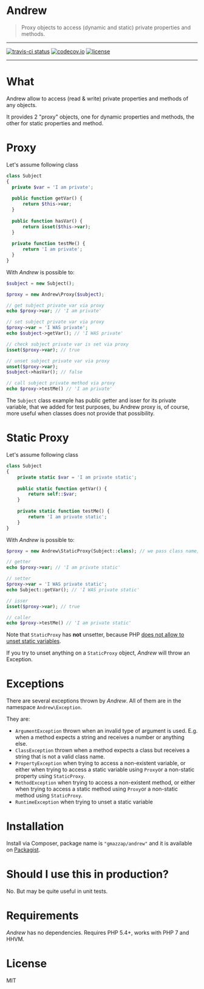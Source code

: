 # Andrew

> Proxy objects to access (dynamic and static) private properties and methods.

-------

[![travis-ci status](https://img.shields.io/travis/gmazzap/Andrew.svg?style=flat-square)](https://travis-ci.org/Giuseppe-Mazzapica/Andrew)
[![codecov.io](https://img.shields.io/codecov/c/github/gmazzap/Andrew.svg?style=flat-square)](http://codecov.io/github/Giuseppe-Mazzapica/Andrew?branch=master)
[![license](https://img.shields.io/github/license/gmazzap/Andrew.svg?style=flat-square)](http://opensource.org/licenses/MIT)

-------

# What

Andrew allow to access (read & write) private properties and methods of any objects.

It provides 2 "proxy" objects, one for dynamic properties and methods, the other for static properties and method.


# Proxy

Let's assume following class

```php
class Subject
{
  private $var = 'I am private';
  
  public function getVar() {
      return $this->var;
  }
  
  public function hasVar() {
      return isset($this->var);
  }
  
  private function testMe() {
      return 'I am private';
  }
}
```

With *Andrew* is possible to:

```php
$subject = new Subject();

$proxy = new Andrew\Proxy($subject);

// get subject private var via proxy
echo $proxy->var; // 'I am private'

// set subject private var via proxy
$proxy->var = 'I WAS private';
echo $subject->getVar(); // 'I WAS private'

// check subject private var is set via proxy
isset($proxy->var); // true

// unset subject private var via proxy
unset($proxy->var);
$subject->hasVar(); // false

// call subject private method via proxy
echo $proxy->testMe() // 'I am private'
```

The `Subject` class example has public getter and isser for its private variable, that we added for
test purposes, bu Andrew proxy is, of course, more useful when classes does not provide that 
possibility.


# Static Proxy

Let's assume following class

```php
class Subject
{
    private static $var = 'I am private static';
  
    public static function getVar() {
        return self::$var;
    }
  
    private static function testMe() {
        return 'I am private static';
    }
}
```

With *Andrew* is possible to:

```php
$proxy = new Andrew\StaticProxy(Subject::class); // we pass class name, not object

// getter
echo $proxy->var; // 'I am private static'

// setter
$proxy->var = 'I WAS private static';
echo Subject::getVar(); // 'I WAS private static'

// isser
isset($proxy->var); // true

// caller
echo $proxy->testMe() // 'I am private static'
```

Note that `StaticProxy` has **not** unsetter, because PHP [does not allow to unset static variables](http://3v4l.org/91GTk).

If you try to unset anything on a `StaticProxy` object, *Andrew* will throw an Exception.

# Exceptions

There are several exceptions thrown by *Andrew*. All of them are in the namespace `Andrew\Exception`.

They are:

 - `ArgumentException` thrown when an invalid type of argument is used. E.g. when a method expects a string and receives a number or anything else.
 - `ClassException` thrown when a method expects a class but receives a string that is not a valid class name.
 - `PropertyException` when trying to access a non-existent variable, or either when trying to access a static variable using `Proxy`or a non-static property using `StaticProxy`.
 - `MethodException` when trying to access a non-existent method, or either when trying to access a static method using `Proxy`or a non-static method using `StaticProxy`.
 - `RuntimeException` when trying to unset a static variable


# Installation

Install via Composer, package name is `"gmazzap/andrew"` and it is available on [Packagist](https://packagist.org/packages/gmazzap/andrew).


# Should I use this in production?

No. But may be quite useful in unit tests.
 

# Requirements

*Andrew* has no dependencies. Requires PHP 5.4+, works with PHP 7 and HHVM. 

# License

MIT

